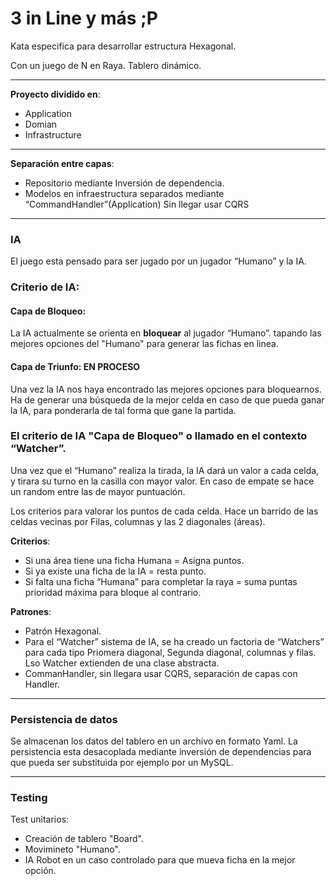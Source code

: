 3 in Line y más ;P
==================

Kata especifica para desarrollar estructura Hexagonal.

Con un juego de N en Raya. Tablero dinámico.

---

**Proyecto dividido en**:

- Application
- Domian
- Infrastructure

---

**Separación entre capas**:

- Repositorio mediante Inversión de dependencia.
- Modelos en infraestructura separados mediante “CommandHandler”(Application) Sin llegar usar CQRS

---

### IA

El juego esta pensado para ser jugado por un jugador “Humano” y la IA.

### Criterio de IA:

#### Capa de Bloqueo:
La IA actualmente se orienta en **bloquear** al jugador “Humano”. tapando las mejores opciones del "Humano" para generar las fichas en linea.

#### Capa de Triunfo: EN PROCESO
Una vez la IA nos haya encontrado las mejores opciones para bloquearnos. 
Ha de generar una búsqueda de la mejor celda
en caso de que pueda ganar la IA, para ponderarla de tal forma que gane la partida.




### El criterio de IA "Capa de Bloqueo" o llamado en el contexto “Watcher”.

Una vez que el “Humano” realiza la tirada, la IA dará un valor a cada celda, y tirara su turno en la casilla con mayor  valor. En caso de empate se hace un random entre las de mayor puntuación.

Los criterios para valorar los puntos de cada celda. Hace un barrido de las celdas vecinas por Filas, columnas y las 2 diagonales (áreas).

**Criterios**:
- Si una área tiene una ficha Humana = Asigna puntos.
- Si ya existe una ficha de la IA = resta punto.
- Si falta una ficha “Humana” para completar la raya = suma puntas prioridad máxima para bloque al contrario.


**Patrones**:

- Patrón Hexagonal.
- Para el “Watcher” sistema de IA, se ha creado un factoria de “Watchers” para cada tipo Priomera diagonal, Segunda diagonal, columnas y filas. Lso Watcher extienden de una clase abstracta.
- CommanHandler, sin llegara usar CQRS, separación de capas con Handler.

---

### Persistencia de datos

Se almacenan los datos del tablero en un archivo en formato Yaml. La persistencia esta desacoplada mediante inversión de dependencias para que pueda ser substituida por ejemplo por un MySQL.

---

### Testing

Test unitarios:
- Creación de tablero "Board".
- Movimineto "Humano".
- IA Robot en un caso controlado para que mueva ficha en la mejor opción.

